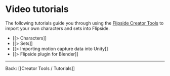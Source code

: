 # Video tutorials

The following tutorials guide you through using the [Flipside Creator Tools](/docs/2021.1/creator-tools) to import your own characters and sets into Flipside.

* [[> Characters]]
* [[> Sets]]
* [[> Importing motion capture data into Unity]]
* [[> Flipside plugin for Blender]]

---

Back: [[Creator Tools / Tutorials]]
